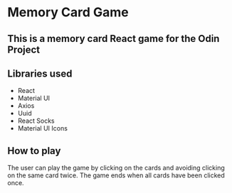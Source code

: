# Memory Card Game

## This is a memory card React game for the Odin Project

## Libraries used

- React
- Material UI
- Axios
- Uuid
- React Socks
- Material UI Icons

## How to play

The user can play the game by clicking on the cards and avoiding clicking on the same card twice. The game ends when all cards have been clicked once.
